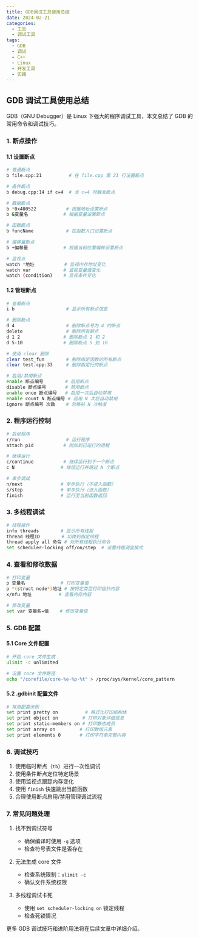 ```yaml
---
title: GDB调试工具使用总结
date: 2024-02-21
categories:
  - 工具
  - 调试工具
tags:
  - GDB
  - 调试
  - C++
  - Linux
  - 开发工具
  - 实践
---
```


## GDB 调试工具使用总结

GDB（GNU Debugger）是 Linux 下强大的程序调试工具，本文总结了 GDB 的常用命令和调试技巧。

### 1. 断点操作

#### 1.1 设置断点
```bash
# 普通断点
b file.cpp:21          # 在 file.cpp 第 21 行设置断点

# 条件断点
b debug.cpp:14 if c=4  # 当 c=4 时触发断点

# 数据断点
b *0x400522           # 根据地址设置断点
b &变量名             # 根据变量设置断点

# 函数断点
b funcName            # 在函数入口设置断点

# 偏移量断点
b +偏移量             # 根据当前位置偏移设置断点

# 监视点
watch *地址           # 监视内存地址变化
watch var            # 监视变量值变化
watch (condition)    # 监视条件变化
```

#### 1.2 管理断点
```bash
# 查看断点
i b                   # 显示所有断点信息

# 删除断点
d 4                   # 删除断点号为 4 的断点
delete                # 删除所有断点
d 1 2                # 删除断点 1 和 2
d 5-10               # 删除断点 5 到 10

# 使用 clear 删除
clear test_fun        # 删除指定函数的所有断点
clear test.cpp:33     # 删除指定行的断点

# 启用/禁用断点
enable 断点编号        # 启用断点
disable 断点编号       # 禁用断点
enable once 断点编号   # 启用一次后自动禁用
enable count N 断点编号 # 启用 N 次后自动禁用
ignore 断点编号 次数    # 忽略前 N 次触发
```

### 2. 程序运行控制

```bash
# 启动程序
r/run                 # 运行程序
attach pid           # 附加到已运行的进程

# 继续运行
c/continue           # 继续运行到下一个断点
c N                 # 继续运行并跳过 N 个断点

# 单步调试
n/next              # 单步执行（不进入函数）
s/step              # 单步执行（进入函数）
finish              # 运行至当前函数返回
```

### 3. 多线程调试

```bash
# 线程操作
info threads        # 显示所有线程
thread 线程ID        # 切换到指定线程
thread apply all 命令 # 对所有线程执行命令
set scheduler-locking off/on/step  # 设置线程调度模式
```

### 4. 查看和修改数据

```bash
# 打印变量
p 变量名             # 打印变量值
p *(struct node*)地址 # 按特定类型打印指针内容
x/nfu 地址          # 查看内存内容

# 修改变量
set var 变量名=值    # 修改变量值
```

### 5. GDB 配置

#### 5.1 Core 文件配置
```bash
# 开启 core 文件生成
ulimit -c unlimited

# 设置 core 文件路径
echo "/corefile/core-%e-%p-%t" > /proc/sys/kernel/core_pattern
```

#### 5.2 .gdbinit 配置文件
```bash
# 常用配置示例
set print pretty on          # 格式化打印结构体
set print object on         # 打印对象详细信息
set print static-members on # 打印静态成员
set print array on         # 打印数组元素
set print elements 0       # 打印字符串完整内容
```

### 6. 调试技巧

1. 使用临时断点（`tb`）进行一次性调试
2. 使用条件断点定位特定场景
3. 使用监视点跟踪内存变化
4. 使用 `finish` 快速跳出当前函数
5. 合理使用断点启用/禁用管理调试流程

### 7. 常见问题处理

1. 找不到调试符号
   - 确保编译时使用 `-g` 选项
   - 检查符号表文件是否存在

2. 无法生成 core 文件
   - 检查系统限制：`ulimit -c`
   - 确认文件系统权限

3. 多线程调试卡死
   - 使用 `set scheduler-locking on` 锁定线程
   - 检查死锁情况

更多 GDB 调试技巧和进阶用法将在后续文章中详细介绍。
